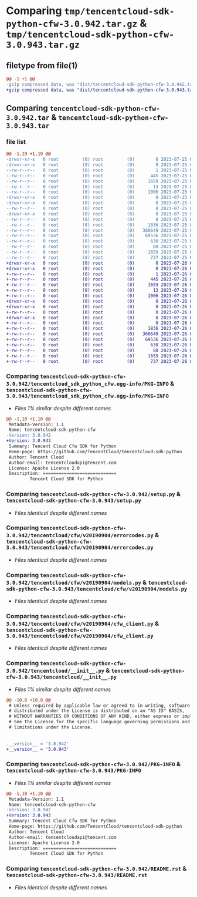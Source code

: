 # Comparing `tmp/tencentcloud-sdk-python-cfw-3.0.942.tar.gz` & `tmp/tencentcloud-sdk-python-cfw-3.0.943.tar.gz`

## filetype from file(1)

```diff
@@ -1 +1 @@
-gzip compressed data, was "dist/tencentcloud-sdk-python-cfw-3.0.942.tar", last modified: Tue Jul 25 04:13:44 2023, max compression
+gzip compressed data, was "dist/tencentcloud-sdk-python-cfw-3.0.943.tar", last modified: Wed Jul 26 00:33:23 2023, max compression
```

## Comparing `tencentcloud-sdk-python-cfw-3.0.942.tar` & `tencentcloud-sdk-python-cfw-3.0.943.tar`

### file list

```diff
@@ -1,19 +1,19 @@
-drwxr-xr-x   0 root         (0) root         (0)        0 2023-07-25 04:13:44.000000 tencentcloud-sdk-python-cfw-3.0.942/
-drwxr-xr-x   0 root         (0) root         (0)        0 2023-07-25 04:13:44.000000 tencentcloud-sdk-python-cfw-3.0.942/tencentcloud_sdk_python_cfw.egg-info/
--rw-r--r--   0 root         (0) root         (0)        1 2023-07-25 04:13:44.000000 tencentcloud-sdk-python-cfw-3.0.942/tencentcloud_sdk_python_cfw.egg-info/dependency_links.txt
--rw-r--r--   0 root         (0) root         (0)      445 2023-07-25 04:13:44.000000 tencentcloud-sdk-python-cfw-3.0.942/tencentcloud_sdk_python_cfw.egg-info/SOURCES.txt
--rw-r--r--   0 root         (0) root         (0)     1659 2023-07-25 04:13:44.000000 tencentcloud-sdk-python-cfw-3.0.942/tencentcloud_sdk_python_cfw.egg-info/PKG-INFO
--rw-r--r--   0 root         (0) root         (0)       13 2023-07-25 04:13:44.000000 tencentcloud-sdk-python-cfw-3.0.942/tencentcloud_sdk_python_cfw.egg-info/top_level.txt
--rw-r--r--   0 root         (0) root         (0)     1006 2023-07-25 04:13:44.000000 tencentcloud-sdk-python-cfw-3.0.942/setup.py
-drwxr-xr-x   0 root         (0) root         (0)        0 2023-07-25 04:13:44.000000 tencentcloud-sdk-python-cfw-3.0.942/tencentcloud/
-drwxr-xr-x   0 root         (0) root         (0)        0 2023-07-25 04:13:44.000000 tencentcloud-sdk-python-cfw-3.0.942/tencentcloud/cfw/
--rw-r--r--   0 root         (0) root         (0)        0 2023-07-25 04:13:44.000000 tencentcloud-sdk-python-cfw-3.0.942/tencentcloud/cfw/__init__.py
-drwxr-xr-x   0 root         (0) root         (0)        0 2023-07-25 04:13:44.000000 tencentcloud-sdk-python-cfw-3.0.942/tencentcloud/cfw/v20190904/
--rw-r--r--   0 root         (0) root         (0)        0 2023-07-25 04:13:44.000000 tencentcloud-sdk-python-cfw-3.0.942/tencentcloud/cfw/v20190904/__init__.py
--rw-r--r--   0 root         (0) root         (0)     1836 2023-07-25 04:13:44.000000 tencentcloud-sdk-python-cfw-3.0.942/tencentcloud/cfw/v20190904/errorcodes.py
--rw-r--r--   0 root         (0) root         (0)   360649 2023-07-25 04:13:44.000000 tencentcloud-sdk-python-cfw-3.0.942/tencentcloud/cfw/v20190904/models.py
--rw-r--r--   0 root         (0) root         (0)    69536 2023-07-25 04:13:44.000000 tencentcloud-sdk-python-cfw-3.0.942/tencentcloud/cfw/v20190904/cfw_client.py
--rw-r--r--   0 root         (0) root         (0)      630 2023-07-25 04:13:44.000000 tencentcloud-sdk-python-cfw-3.0.942/tencentcloud/__init__.py
--rw-r--r--   0 root         (0) root         (0)       88 2023-07-25 04:13:44.000000 tencentcloud-sdk-python-cfw-3.0.942/setup.cfg
--rw-r--r--   0 root         (0) root         (0)     1659 2023-07-25 04:13:44.000000 tencentcloud-sdk-python-cfw-3.0.942/PKG-INFO
--rw-r--r--   0 root         (0) root         (0)      737 2023-07-25 04:13:44.000000 tencentcloud-sdk-python-cfw-3.0.942/README.rst
+drwxr-xr-x   0 root         (0) root         (0)        0 2023-07-26 00:33:23.000000 tencentcloud-sdk-python-cfw-3.0.943/
+drwxr-xr-x   0 root         (0) root         (0)        0 2023-07-26 00:33:23.000000 tencentcloud-sdk-python-cfw-3.0.943/tencentcloud_sdk_python_cfw.egg-info/
+-rw-r--r--   0 root         (0) root         (0)        1 2023-07-26 00:33:23.000000 tencentcloud-sdk-python-cfw-3.0.943/tencentcloud_sdk_python_cfw.egg-info/dependency_links.txt
+-rw-r--r--   0 root         (0) root         (0)      445 2023-07-26 00:33:23.000000 tencentcloud-sdk-python-cfw-3.0.943/tencentcloud_sdk_python_cfw.egg-info/SOURCES.txt
+-rw-r--r--   0 root         (0) root         (0)     1659 2023-07-26 00:33:23.000000 tencentcloud-sdk-python-cfw-3.0.943/tencentcloud_sdk_python_cfw.egg-info/PKG-INFO
+-rw-r--r--   0 root         (0) root         (0)       13 2023-07-26 00:33:23.000000 tencentcloud-sdk-python-cfw-3.0.943/tencentcloud_sdk_python_cfw.egg-info/top_level.txt
+-rw-r--r--   0 root         (0) root         (0)     1006 2023-07-26 00:33:23.000000 tencentcloud-sdk-python-cfw-3.0.943/setup.py
+drwxr-xr-x   0 root         (0) root         (0)        0 2023-07-26 00:33:23.000000 tencentcloud-sdk-python-cfw-3.0.943/tencentcloud/
+drwxr-xr-x   0 root         (0) root         (0)        0 2023-07-26 00:33:23.000000 tencentcloud-sdk-python-cfw-3.0.943/tencentcloud/cfw/
+-rw-r--r--   0 root         (0) root         (0)        0 2023-07-26 00:33:23.000000 tencentcloud-sdk-python-cfw-3.0.943/tencentcloud/cfw/__init__.py
+drwxr-xr-x   0 root         (0) root         (0)        0 2023-07-26 00:33:23.000000 tencentcloud-sdk-python-cfw-3.0.943/tencentcloud/cfw/v20190904/
+-rw-r--r--   0 root         (0) root         (0)        0 2023-07-26 00:33:23.000000 tencentcloud-sdk-python-cfw-3.0.943/tencentcloud/cfw/v20190904/__init__.py
+-rw-r--r--   0 root         (0) root         (0)     1836 2023-07-26 00:33:23.000000 tencentcloud-sdk-python-cfw-3.0.943/tencentcloud/cfw/v20190904/errorcodes.py
+-rw-r--r--   0 root         (0) root         (0)   360649 2023-07-26 00:33:23.000000 tencentcloud-sdk-python-cfw-3.0.943/tencentcloud/cfw/v20190904/models.py
+-rw-r--r--   0 root         (0) root         (0)    69536 2023-07-26 00:33:23.000000 tencentcloud-sdk-python-cfw-3.0.943/tencentcloud/cfw/v20190904/cfw_client.py
+-rw-r--r--   0 root         (0) root         (0)      630 2023-07-26 00:33:23.000000 tencentcloud-sdk-python-cfw-3.0.943/tencentcloud/__init__.py
+-rw-r--r--   0 root         (0) root         (0)       88 2023-07-26 00:33:23.000000 tencentcloud-sdk-python-cfw-3.0.943/setup.cfg
+-rw-r--r--   0 root         (0) root         (0)     1659 2023-07-26 00:33:23.000000 tencentcloud-sdk-python-cfw-3.0.943/PKG-INFO
+-rw-r--r--   0 root         (0) root         (0)      737 2023-07-26 00:33:23.000000 tencentcloud-sdk-python-cfw-3.0.943/README.rst
```

### Comparing `tencentcloud-sdk-python-cfw-3.0.942/tencentcloud_sdk_python_cfw.egg-info/PKG-INFO` & `tencentcloud-sdk-python-cfw-3.0.943/tencentcloud_sdk_python_cfw.egg-info/PKG-INFO`

 * *Files 1% similar despite different names*

```diff
@@ -1,10 +1,10 @@
 Metadata-Version: 1.1
 Name: tencentcloud-sdk-python-cfw
-Version: 3.0.942
+Version: 3.0.943
 Summary: Tencent Cloud Cfw SDK for Python
 Home-page: https://github.com/TencentCloud/tencentcloud-sdk-python
 Author: Tencent Cloud
 Author-email: tencentcloudapi@tencent.com
 License: Apache License 2.0
 Description: ============================
         Tencent Cloud SDK for Python
```

### Comparing `tencentcloud-sdk-python-cfw-3.0.942/setup.py` & `tencentcloud-sdk-python-cfw-3.0.943/setup.py`

 * *Files identical despite different names*

### Comparing `tencentcloud-sdk-python-cfw-3.0.942/tencentcloud/cfw/v20190904/errorcodes.py` & `tencentcloud-sdk-python-cfw-3.0.943/tencentcloud/cfw/v20190904/errorcodes.py`

 * *Files identical despite different names*

### Comparing `tencentcloud-sdk-python-cfw-3.0.942/tencentcloud/cfw/v20190904/models.py` & `tencentcloud-sdk-python-cfw-3.0.943/tencentcloud/cfw/v20190904/models.py`

 * *Files identical despite different names*

### Comparing `tencentcloud-sdk-python-cfw-3.0.942/tencentcloud/cfw/v20190904/cfw_client.py` & `tencentcloud-sdk-python-cfw-3.0.943/tencentcloud/cfw/v20190904/cfw_client.py`

 * *Files identical despite different names*

### Comparing `tencentcloud-sdk-python-cfw-3.0.942/tencentcloud/__init__.py` & `tencentcloud-sdk-python-cfw-3.0.943/tencentcloud/__init__.py`

 * *Files 1% similar despite different names*

```diff
@@ -10,8 +10,8 @@
 # Unless required by applicable law or agreed to in writing, software
 # distributed under the License is distributed on an "AS IS" BASIS,
 # WITHOUT WARRANTIES OR CONDITIONS OF ANY KIND, either express or implied.
 # See the License for the specific language governing permissions and
 # limitations under the License.
 
 
-__version__ = '3.0.942'
+__version__ = '3.0.943'
```

### Comparing `tencentcloud-sdk-python-cfw-3.0.942/PKG-INFO` & `tencentcloud-sdk-python-cfw-3.0.943/PKG-INFO`

 * *Files 1% similar despite different names*

```diff
@@ -1,10 +1,10 @@
 Metadata-Version: 1.1
 Name: tencentcloud-sdk-python-cfw
-Version: 3.0.942
+Version: 3.0.943
 Summary: Tencent Cloud Cfw SDK for Python
 Home-page: https://github.com/TencentCloud/tencentcloud-sdk-python
 Author: Tencent Cloud
 Author-email: tencentcloudapi@tencent.com
 License: Apache License 2.0
 Description: ============================
         Tencent Cloud SDK for Python
```

### Comparing `tencentcloud-sdk-python-cfw-3.0.942/README.rst` & `tencentcloud-sdk-python-cfw-3.0.943/README.rst`

 * *Files identical despite different names*

